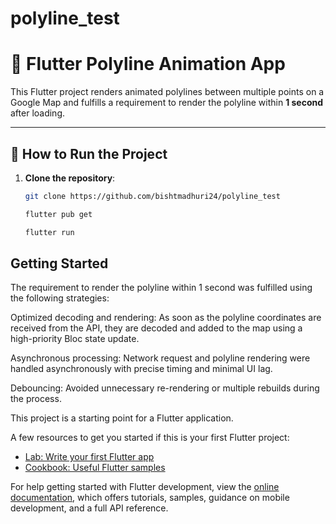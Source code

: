 # polyline_test

# 🚀 Flutter Polyline Animation App

This Flutter project renders animated polylines between multiple points on a Google Map and fulfills a requirement to render the polyline within **1 second** after loading.

---

## 🧭 How to Run the Project

1. **Clone the repository**:
   ```bash
   git clone https://github.com/bishtmadhuri24/polyline_test

   flutter pub get

   flutter run
   

## Getting Started


The requirement to render the polyline within 1 second was fulfilled using the following strategies:

Optimized decoding and rendering: As soon as the polyline coordinates are received from the API, they are decoded and added to the map using a high-priority Bloc state update.

Asynchronous processing: Network request and polyline rendering were handled asynchronously with precise timing and minimal UI lag.

Debouncing: Avoided unnecessary re-rendering or multiple rebuilds during the process.

This project is a starting point for a Flutter application.

A few resources to get you started if this is your first Flutter project:

- [Lab: Write your first Flutter app](https://docs.flutter.dev/get-started/codelab)
- [Cookbook: Useful Flutter samples](https://docs.flutter.dev/cookbook)

For help getting started with Flutter development, view the
[online documentation](https://docs.flutter.dev/), which offers tutorials,
samples, guidance on mobile development, and a full API reference.
